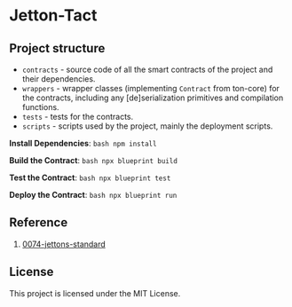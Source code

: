 # Jetton-Tact

## Project structure

-   `contracts` - source code of all the smart contracts of the project and their dependencies.
-   `wrappers` - wrapper classes (implementing `Contract` from ton-core) for the contracts, including any [de]serialization primitives and compilation functions.
-   `tests` - tests for the contracts.
-   `scripts` - scripts used by the project, mainly the deployment scripts.

**Install Dependencies**:
    ```bash
    npm install
    ```

**Build the Contract**:
    ```bash
    npx blueprint build
    ```

**Test the Contract**:
    ```bash
    npx blueprint test
    ```

**Deploy the Contract**:
    ```bash
    npx blueprint run
    ```

## Reference

1. [0074-jettons-standard](https://github.com/ton-blockchain/TEPS/blob/master/text/0074-jettons-standard.md)

## License

This project is licensed under the MIT License.
